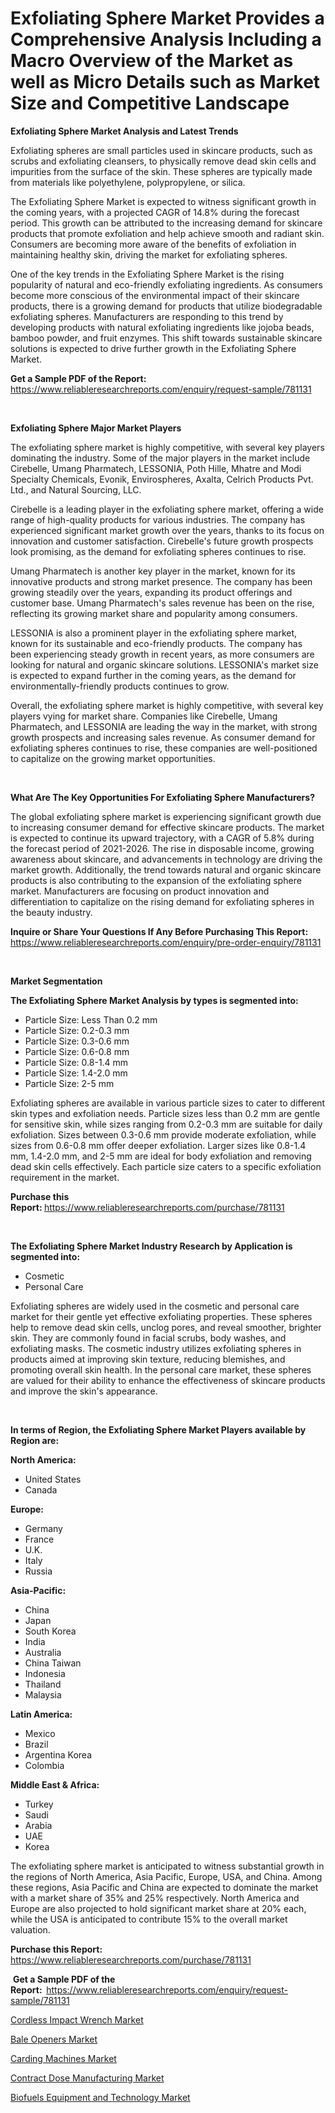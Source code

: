 <p><h1>Exfoliating Sphere Market Provides a Comprehensive Analysis Including a Macro Overview of the Market as well as Micro Details such as Market Size and Competitive Landscape</h1></p><p><strong>Exfoliating Sphere Market Analysis and Latest Trends</strong></p>
<p><p>Exfoliating spheres are small particles used in skincare products, such as scrubs and exfoliating cleansers, to physically remove dead skin cells and impurities from the surface of the skin. These spheres are typically made from materials like polyethylene, polypropylene, or silica.</p><p>The Exfoliating Sphere Market is expected to witness significant growth in the coming years, with a projected CAGR of 14.8% during the forecast period. This growth can be attributed to the increasing demand for skincare products that promote exfoliation and help achieve smooth and radiant skin. Consumers are becoming more aware of the benefits of exfoliation in maintaining healthy skin, driving the market for exfoliating spheres.</p><p>One of the key trends in the Exfoliating Sphere Market is the rising popularity of natural and eco-friendly exfoliating ingredients. As consumers become more conscious of the environmental impact of their skincare products, there is a growing demand for products that utilize biodegradable exfoliating spheres. Manufacturers are responding to this trend by developing products with natural exfoliating ingredients like jojoba beads, bamboo powder, and fruit enzymes. This shift towards sustainable skincare solutions is expected to drive further growth in the Exfoliating Sphere Market.</p></p>
<p><strong>Get a Sample PDF of the Report:&nbsp;</strong> <a href="https://www.reliableresearchreports.com/enquiry/request-sample/781131">https://www.reliableresearchreports.com/enquiry/request-sample/781131</a></p>
<p>&nbsp;</p>
<p><strong>Exfoliating Sphere Major Market Players</strong></p>
<p><p>The exfoliating sphere market is highly competitive, with several key players dominating the industry. Some of the major players in the market include Cirebelle, Umang Pharmatech, LESSONIA, Poth Hille, Mhatre and Modi Specialty Chemicals, Evonik, Envirospheres, Axalta, Celrich Products Pvt. Ltd., and Natural Sourcing, LLC.</p><p>Cirebelle is a leading player in the exfoliating sphere market, offering a wide range of high-quality products for various industries. The company has experienced significant market growth over the years, thanks to its focus on innovation and customer satisfaction. Cirebelle's future growth prospects look promising, as the demand for exfoliating spheres continues to rise.</p><p>Umang Pharmatech is another key player in the market, known for its innovative products and strong market presence. The company has been growing steadily over the years, expanding its product offerings and customer base. Umang Pharmatech's sales revenue has been on the rise, reflecting its growing market share and popularity among consumers.</p><p>LESSONIA is also a prominent player in the exfoliating sphere market, known for its sustainable and eco-friendly products. The company has been experiencing steady growth in recent years, as more consumers are looking for natural and organic skincare solutions. LESSONIA's market size is expected to expand further in the coming years, as the demand for environmentally-friendly products continues to grow.</p><p>Overall, the exfoliating sphere market is highly competitive, with several key players vying for market share. Companies like Cirebelle, Umang Pharmatech, and LESSONIA are leading the way in the market, with strong growth prospects and increasing sales revenue. As consumer demand for exfoliating spheres continues to rise, these companies are well-positioned to capitalize on the growing market opportunities.</p></p>
<p>&nbsp;</p>
<p><strong>What Are The Key Opportunities For Exfoliating Sphere Manufacturers?</strong></p>
<p><p>The global exfoliating sphere market is experiencing significant growth due to increasing consumer demand for effective skincare products. The market is expected to continue its upward trajectory, with a CAGR of 5.8% during the forecast period of 2021-2026. The rise in disposable income, growing awareness about skincare, and advancements in technology are driving the market growth. Additionally, the trend towards natural and organic skincare products is also contributing to the expansion of the exfoliating sphere market. Manufacturers are focusing on product innovation and differentiation to capitalize on the rising demand for exfoliating spheres in the beauty industry.</p></p>
<p><strong>Inquire or Share Your Questions If Any Before Purchasing This Report:</strong> <a href="https://www.reliableresearchreports.com/enquiry/pre-order-enquiry/781131">https://www.reliableresearchreports.com/enquiry/pre-order-enquiry/781131</a></p>
<p>&nbsp;</p>
<p><strong>Market Segmentation</strong></p>
<p><strong>The Exfoliating Sphere Market Analysis by types is segmented into:</strong></p>
<p><ul><li>Particle Size: Less Than 0.2 mm</li><li>Particle Size: 0.2-0.3 mm</li><li>Particle Size: 0.3-0.6 mm</li><li>Particle Size: 0.6-0.8 mm</li><li>Particle Size: 0.8-1.4 mm</li><li>Particle Size: 1.4-2.0 mm</li><li>Particle Size: 2-5 mm</li></ul></p>
<p><p>Exfoliating spheres are available in various particle sizes to cater to different skin types and exfoliation needs. Particle sizes less than 0.2 mm are gentle for sensitive skin, while sizes ranging from 0.2-0.3 mm are suitable for daily exfoliation. Sizes between 0.3-0.6 mm provide moderate exfoliation, while sizes from 0.6-0.8 mm offer deeper exfoliation. Larger sizes like 0.8-1.4 mm, 1.4-2.0 mm, and 2-5 mm are ideal for body exfoliation and removing dead skin cells effectively. Each particle size caters to a specific exfoliation requirement in the market.</p></p>
<p><strong>Purchase this Report:&nbsp;</strong><a href="https://www.reliableresearchreports.com/purchase/781131">https://www.reliableresearchreports.com/purchase/781131</a></p>
<p>&nbsp;</p>
<p><strong>The Exfoliating Sphere Market Industry Research by Application is segmented into:</strong></p>
<p><ul><li>Cosmetic</li><li>Personal Care</li></ul></p>
<p><p>Exfoliating spheres are widely used in the cosmetic and personal care market for their gentle yet effective exfoliating properties. These spheres help to remove dead skin cells, unclog pores, and reveal smoother, brighter skin. They are commonly found in facial scrubs, body washes, and exfoliating masks. The cosmetic industry utilizes exfoliating spheres in products aimed at improving skin texture, reducing blemishes, and promoting overall skin health. In the personal care market, these spheres are valued for their ability to enhance the effectiveness of skincare products and improve the skin's appearance.</p></p>
<p>&nbsp;</p>
<p><strong>In terms of Region, the Exfoliating Sphere Market Players available by Region are:</strong></p>
<p>
    <p> <strong> North America: </strong>
        <ul>
            <li>United States</li>
            <li>Canada</li>
        </ul>
        </p> 
    <p> <strong> Europe: </strong>
        <ul>
            <li>Germany</li>
            <li>France</li>
            <li>U.K.</li>
            <li>Italy</li>
            <li>Russia</li>
        </ul>
        </p> 
    <p> <strong> Asia-Pacific: </strong>
        <ul>
            <li>China</li>
            <li>Japan</li>
            <li>South Korea</li>
            <li>India</li>
            <li>Australia</li>
            <li>China Taiwan</li>
            <li>Indonesia</li>
            <li>Thailand</li>
            <li>Malaysia</li>
        </ul>
        </p> 
    <p> <strong> Latin America: </strong>
        <ul>
            <li>Mexico</li>
            <li>Brazil</li>
            <li>Argentina Korea</li>
            <li>Colombia</li>
        </ul>
        </p> 
    <p> <strong> Middle East & Africa: </strong>
        <ul>
            <li>Turkey</li>
            <li>Saudi</li>
            <li>Arabia</li>
            <li>UAE</li>
            <li>Korea</li>
        </ul>
    </p>
    </p>
<p><p>The exfoliating sphere market is anticipated to witness substantial growth in the regions of North America, Asia Pacific, Europe, USA, and China. Among these regions, Asia Pacific and China are expected to dominate the market with a market share of 35% and 25% respectively. North America and Europe are also projected to hold significant market share at 20% each, while the USA is anticipated to contribute 15% to the overall market valuation.</p></p>
<p><strong>Purchase this Report: </strong><a href="https://www.reliableresearchreports.com/purchase/781131">https://www.reliableresearchreports.com/purchase/781131</a></p>
<p>&nbsp;<strong>Get a Sample PDF of the Report:&nbsp;&nbsp;</strong><a href="https://www.reliableresearchreports.com/enquiry/request-sample/781131">https://www.reliableresearchreports.com/enquiry/request-sample/781131</a></p>
<p><strong></strong></p>
<p><p><a href="https://medium.com/@dorisstephens14/decoding-cordless-impact-wrench-market-metrics-market-share-trends-and-growth-patterns-2371d9211c00">Cordless Impact Wrench Market</a></p><p><a href="https://medium.com/@emilyarnold76/bale-openers-market-report-reveals-the-latest-trends-and-growth-opportunities-of-this-market-6e61cc02cefa">Bale Openers Market</a></p><p><a href="https://medium.com/@emilyarnold76/carding-machines-market-furnishes-information-on-market-share-market-trends-and-market-growth-5a9fe7437c2b">Carding Machines Market</a></p><p><a href="https://github.com/Sinjinluong3e0awx2m195k76/Market-Research-Report-List-1/blob/main/contract-dose-manufacturing-market.md">Contract Dose Manufacturing Market</a></p><p><a href="https://github.com/shotows/Market-Research-Report-List-1/blob/main/biofuels-equipment-and-technology-market.md">Biofuels Equipment and Technology Market</a></p></p>